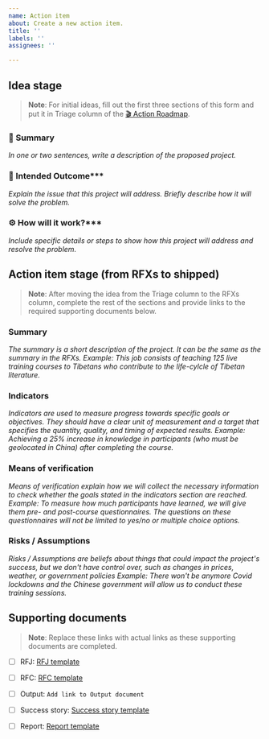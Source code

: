 ```yaml
---
name: Action item
about: Create a new action item.
title: ''
labels: ''
assignees: ''

---
```


## Idea stage
> **Note**:
> For initial ideas, fill out the first three sections of this form and put it in Triage column of the [🎬 Action Roadmap](https://github.com/orgs/MonlamAI/projects/3).

### 📝 Summary
*In one or two sentences, write a description of the proposed project.*

### 🎯 Intended Outcome***<br>
*Explain the issue that this project will address. Briefly describe how it will solve the problem.*

### ⚙️ How will it work?***<br>
*Include specific details or steps to show how this project will address and resolve the problem.*

## Action item stage (from RFXs to shipped)

> **Note**:
> After moving the idea from the Triage column to the RFXs column, complete the rest of the sections and provide links to the required supporting documents below.

### Summary
*The summary is a short description of the project. It can be the same as the summary in the RFXs.*
*Example: This job consists of teaching 125 live training courses to Tibetans who contribute to the life-cylcle of Tibetan literature.*

### Indicators
*Indicators are used to measure progress towards specific goals or objectives. They should have a clear unit of measurement and a target that specifies the quantity, quality, and timing of expected results.*
*Example: Achieving a 25% increase in knowledge in participants (who must be geolocated in China) after completing the course.*

### Means of verification
*Means of verification explain how we will collect the necessary information to check whether the goals stated in the indicators section are reached.*
*Example: To measure how much participants have learned, we will give them pre- and post-course questionnaires. The questions on these questionnaires will not be limited to yes/no or multiple choice options.*

### Risks / Assumptions
*Risks / Assumptions are beliefs about things that could impact the project's success, but we don't have control over, such as changes in prices, weather, or government policies*
*Example: There won't be anymore Covid lockdowns and the Chinese government will allow us to conduct these training sessions.*

## Supporting documents
> **Note**:
> Replace these links with actual links as these supporting documents are completed.

- [ ] RFJ: [RFJ template](https://github.com/MonlamAI/requests/issues/new?assignees=&labels=&template=rfj.md&title=RFJ00+-+) 
- [ ] RFC: [RFC template](https://github.com/MonlamAI/requests/issues/new?assignees=&labels=&template=rfc.md&title=RFC00+-+)
- [ ] Output: `Add link to Output document`
- [ ] Success story: [Success story template](https://github.com/MonlamAI/roadmap/issues/new?assignees=&labels=&template=success-story.md&title=)
- [ ] Report: [Report template](https://github.com/MonlamAI/roadmap/issues/new?assignees=&labels=&template=report.md&title=)



